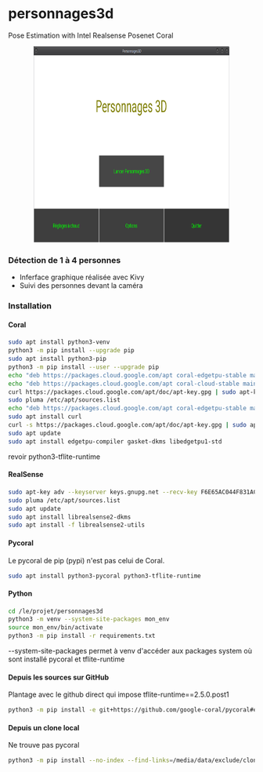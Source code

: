 # personnages3d

Pose Estimation with Intel Realsense Posenet Coral

<p align="center">
<img src="./doc/perso_kiwi.png" width="400" height="400"/>
</p>


### Détection de 1 à 4 personnes
* Inferface graphique réalisée avec Kivy
* Suivi des personnes devant la caméra

### Installation
#### Coral
```bash
sudo apt install python3-venv
python3 -m pip install --upgrade pip
sudo apt install python3-pip
python3 -m pip install --user --upgrade pip
echo "deb https://packages.cloud.google.com/apt coral-edgetpu-stable main" | sudo tee /etc/apt/sources.list.d/coral-edgetpu.list
echo "deb https://packages.cloud.google.com/apt coral-cloud-stable main" | sudo tee /etc/apt/sources.list.d/coral-cloud.list
curl https://packages.cloud.google.com/apt/doc/apt-key.gpg | sudo apt-key add -
sudo pluma /etc/apt/sources.list
echo "deb https://packages.cloud.google.com/apt coral-edgetpu-stable main" | sudo tee /etc/apt/sources.list.d/coral-edgetpu.list
sudo apt install curl
curl -s https://packages.cloud.google.com/apt/doc/apt-key.gpg | sudo apt-key add -
sudo apt update
sudo apt install edgetpu-compiler gasket-dkms libedgetpu1-std
```
revoir
python3-tflite-runtime

#### RealSense
```bash
sudo apt-key adv --keyserver keys.gnupg.net --recv-key F6E65AC044F831AC80A06380C8B3A55A6F3EFCDE || sudo apt-key adv --keyserver hkp://keyserver.ubuntu.com:80 --recv-key F6E65AC044F831AC80A06380C8B3A55A6F3EFCDE
sudo pluma /etc/apt/sources.list
sudo apt update
sudo apt install librealsense2-dkms
sudo apt install -f librealsense2-utils
```

#### Pycoral
Le pycoral de pip (pypi) n'est pas celui de Coral.
```bash
sudo apt install python3-pycoral python3-tflite-runtime
```

#### Python
```bash
cd /le/projet/personnages3d
python3 -m venv --system-site-packages mon_env
source mon_env/bin/activate
python3 -m pip install -r requirements.txt
```
--system-site-packages permet à venv d'accéder aux packages system où sont installé pycoral et tflite-runtime

#### Depuis les sources sur GitHub

Plantage avec le github direct qui impose tflite-runtime==2.5.0.post1

```bash
python3 -m pip install -e git+https://github.com/google-coral/pycoral#egg=pycoral
```

#### Depuis un clone local
Ne trouve pas pycoral
```bash
python3 -m pip install --no-index --find-links=/media/data/exclude/clones/pycoral pycoral
```
